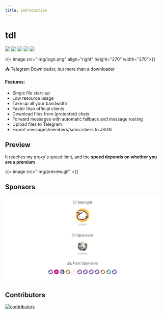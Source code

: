 ```yaml
---
title: Introduction
---
```


# tdl

![](https://img.shields.io/github/go-mod/go-version/iyear/tdl?style=flat-square)
![](https://img.shields.io/github/license/iyear/tdl?style=flat-square)
![](https://img.shields.io/github/actions/workflow/status/iyear/tdl/master.yml?branch=master&style=flat-square)
![](https://img.shields.io/github/v/release/iyear/tdl?color=red&style=flat-square)
![](https://img.shields.io/github/downloads/iyear/tdl/total?style=flat-square)

{{< image src="img/logo.png" align="right" height="270" width="270">}}

📥 Telegram Downloader, but more than a downloader

#### Features:

- Single file start-up
- Low resource usage
- Take up all your bandwidth
- Faster than official clients
- Download files from (protected) chats
- Forward messages with automatic fallback and message routing
- Upload files to Telegram
- Export messages/members/subscribers to JSON

## Preview

It reaches my proxy's speed limit, and the **speed depends on whether you are a premium**

{{< image src="img/preview.gif" >}}

## Sponsors

![](https://raw.githubusercontent.com/iyear/sponsor/master/sponsors.svg)

## Contributors
<a href="https://github.com/iyear/tdl/graphs/contributors">
  <img src="https://contrib.rocks/image?repo=iyear/tdl&max=750&columns=20" alt="contributors"/>
</a>

